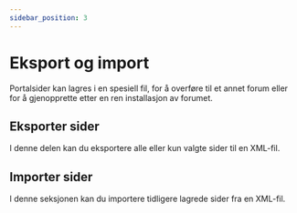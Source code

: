 ```yaml
---
sidebar_position: 3
---
```


# Eksport og import
Portalsider kan lagres i en spesiell fil, for å overføre til et annet forum eller for å gjenopprette etter en ren installasjon av forumet.

## Eksporter sider
I denne delen kan du eksportere alle eller kun valgte sider til en XML-fil.

## Importer sider
I denne seksjonen kan du importere tidligere lagrede sider fra en XML-fil.
